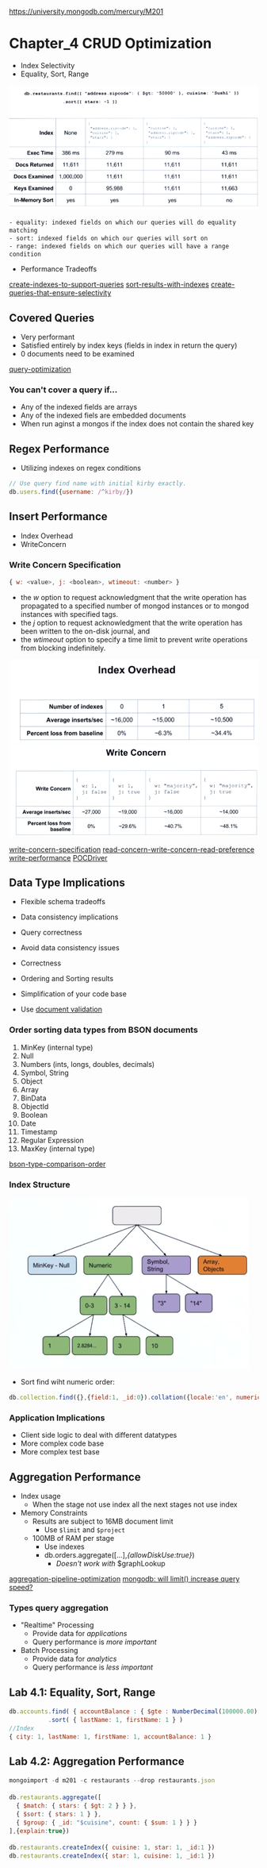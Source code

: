 https://university.mongodb.com/mercury/M201

# Chapter_4 CRUD Optimization

* Index Selectivity
* Equality, Sort, Range

![Equality_Sort_range](../images/Equality_Sort_range.png)

    - equality: indexed fields on which our queries will do equality matching
    - sort: indexed fields on which our queries will sort on
    - range: indexed fields on which our queries will have a range condition

* Performance Tradeoffs

[create-indexes-to-support-queries](https://docs.mongodb.com/manual/tutorial/create-indexes-to-support-queries/?jmp=university)
[sort-results-with-indexes](https://docs.mongodb.com/manual/tutorial/sort-results-with-indexes/?jmp=university)
[create-queries-that-ensure-selectivity](https://docs.mongodb.com/manual/tutorial/create-queries-that-ensure-selectivity/?jmp=university)

## Covered Queries

* Very performant
* Satisfied entirely by index keys (fields in index in return the query)
* 0 documents need to be examined

[query-optimization](https://docs.mongodb.com/manual/core/query-optimization/?jmp=university)

### You can't cover a query if...

* Any of the indexed fields are arrays
* Any of the indexed fiels are embedded documents
* When run aginst a mongos if the index does not contain the shared key

## Regex Performance

* Utilizing indexes on regex conditions

```js
// Use query find name with initial kirby exactly.
db.users.find({username: /^kirby/})
```

## Insert Performance

* Index Overhead
* WriteConcern

### Write Concern Specification

```js
{ w: <value>, j: <boolean>, wtimeout: <number> }
```

* the *w* option to request acknowledgment that the write operation has propagated to a specified number of mongod instances or to mongod instances with specified tags.
* the *j* option to request acknowledgment that the write operation has been written to the on-disk journal, and
* the *wtimeout* option to specify a time limit to prevent write operations from blocking indefinitely.

![Index Overhead](../images/Index_Overhead.png)
![write Concern](../images/write_Concern.png)

[write-concern-specification](https://docs.mongodb.com/manual/reference/write-concern/#write-concern-specification)
[read-concern-write-concern-read-preference](https://docs.mongodb.com/manual/core/transactions/#read-concern-write-concern-read-preference)
[write-performance](https://docs.mongodb.com/manual/core/write-performance/?jmp=university)
[POCDriver](https://github.com/johnlpage/POCDriver)

## Data Type Implications

* Flexible schema tradeoffs
* Data consistency implications
* Query correctness

* Avoid data consistency issues
* Correctness
* Ordering and Sorting results
* Simplification of your code base
* Use [document validation](https://docs.mongodb.com/manual/core/schema-validation/)

### Order sorting data types from BSON documents

1. MinKey (internal type)
2. Null
3. Numbers (ints, longs, doubles, decimals)
4. Symbol, String
5. Object
6. Array
7. BinData
8. ObjectId
9. Boolean
10. Date
11. Timestamp
12. Regular Expression
13. MaxKey (internal type)

[bson-type-comparison-order](https://docs.mongodb.com/manual/reference/bson-type-comparison-order/)

### Index Structure

![Index Structure](../images/Index_Structure.png)

* Sort find wiht numeric order:

```js
db.collection.find({},{field:1, _id:0}).collation({locale:'en', numericOrdering:true}).sort({field:1})
```

### Application Implications

* Client side logic to deal with different datatypes
* More complex code base
* More complex test base

## Aggregation Performance

* Index usage
    - When the stage not use index all the next stages not use index
* Memory Constraints
    - Results are subject to 16MB document limit
        - Use `$limit` and `$project`
    - 100MB of RAM per stage
        - Use indexes
        - db.orders.aggregate([...],*{allowDiskUse:true}*)
            - *Doesn't work with* $graphLookup

[aggregation-pipeline-optimization](https://docs.mongodb.com/manual/core/aggregation-pipeline-optimization/)
[mongodb: will limit() increase query speed?](https://stackoverflow.com/questions/31162746/mongodb-will-limit-increase-query-speed/31163192#31163192)

### Types query aggregation

* "Realtime" Processing
    - Provide data for *applications*
    - Query performance is *more important*
* Batch Processing
    - Provide data for *analytics*
    - Query performance is *less important*

## Lab 4.1: Equality, Sort, Range

```js
db.accounts.find( { accountBalance : { $gte : NumberDecimal(100000.00) }, city: "New York" } )
           .sort( { lastName: 1, firstName: 1 } )
//Index
{ city: 1, lastName: 1, firstName: 1, accountBalance: 1 }
```

## Lab 4.2: Aggregation Performance

```js
mongoimport -d m201 -c restaurants --drop restaurants.json

db.restaurants.aggregate([
  { $match: { stars: { $gt: 2 } } },
  { $sort: { stars: 1 } },
  { $group: { _id: "$cuisine", count: { $sum: 1 } } }
],{explain:true})

db.restaurants.createIndex({ cuisine: 1, star: 1, _id:1 })
db.restaurants.createIndex({ star: 1, cuisine: 1, _id:1 })
```
